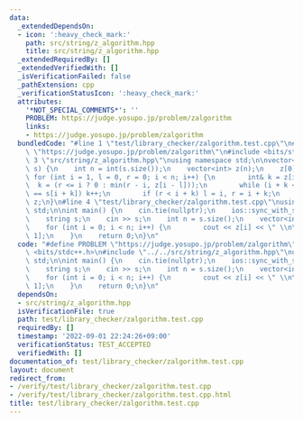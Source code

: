 ```yaml
---
data:
  _extendedDependsOn:
  - icon: ':heavy_check_mark:'
    path: src/string/z_algorithm.hpp
    title: src/string/z_algorithm.hpp
  _extendedRequiredBy: []
  _extendedVerifiedWith: []
  _isVerificationFailed: false
  _pathExtension: cpp
  _verificationStatusIcon: ':heavy_check_mark:'
  attributes:
    '*NOT_SPECIAL_COMMENTS*': ''
    PROBLEM: https://judge.yosupo.jp/problem/zalgorithm
    links:
    - https://judge.yosupo.jp/problem/zalgorithm
  bundledCode: "#line 1 \"test/library_checker/zalgorithm.test.cpp\"\n#define PROBLEM\
    \ \"https://judge.yosupo.jp/problem/zalgorithm\"\n#include <bits/stdc++.h>\n#line\
    \ 3 \"src/string/z_algorithm.hpp\"\nusing namespace std;\n\nvector<int> z_algorithm(string&\
    \ s) {\n    int n = int(s.size());\n    vector<int> z(n);\n    z[0] = n;\n   \
    \ for (int i = 1, l = 0, r = 0; i < n; i++) {\n        int& k = z[i];\n      \
    \  k = (r <= i ? 0 : min(r - i, z[i - l]));\n        while (i + k < n && s[k]\
    \ == s[i + k]) k++;\n        if (r < i + k) l = i, r = i + k;\n    }\n    return\
    \ z;\n}\n#line 4 \"test/library_checker/zalgorithm.test.cpp\"\nusing namespace\
    \ std;\n\nint main() {\n    cin.tie(nullptr);\n    ios::sync_with_stdio(false);\n\
    \    string s;\n    cin >> s;\n    int n = s.size();\n    vector<int> z = z_algorithm(s);\n\
    \    for (int i = 0; i < n; i++) {\n        cout << z[i] << \" \\n\"[i == n -\
    \ 1];\n    }\n    return 0;\n}\n"
  code: "#define PROBLEM \"https://judge.yosupo.jp/problem/zalgorithm\"\n#include\
    \ <bits/stdc++.h>\n#include \"../../src/string/z_algorithm.hpp\"\nusing namespace\
    \ std;\n\nint main() {\n    cin.tie(nullptr);\n    ios::sync_with_stdio(false);\n\
    \    string s;\n    cin >> s;\n    int n = s.size();\n    vector<int> z = z_algorithm(s);\n\
    \    for (int i = 0; i < n; i++) {\n        cout << z[i] << \" \\n\"[i == n -\
    \ 1];\n    }\n    return 0;\n}\n"
  dependsOn:
  - src/string/z_algorithm.hpp
  isVerificationFile: true
  path: test/library_checker/zalgorithm.test.cpp
  requiredBy: []
  timestamp: '2022-09-01 22:24:26+09:00'
  verificationStatus: TEST_ACCEPTED
  verifiedWith: []
documentation_of: test/library_checker/zalgorithm.test.cpp
layout: document
redirect_from:
- /verify/test/library_checker/zalgorithm.test.cpp
- /verify/test/library_checker/zalgorithm.test.cpp.html
title: test/library_checker/zalgorithm.test.cpp
---
```

